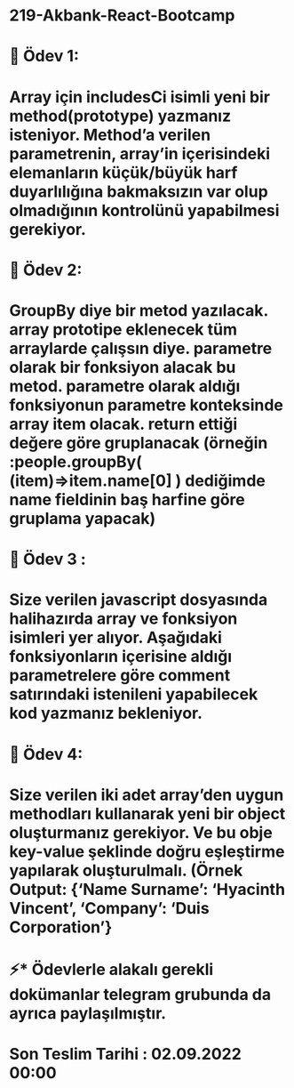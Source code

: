 # 219-Akbank-React-Bootcamp

# 🌱 Ödev 1: 
#     Array için includesCi isimli yeni bir method(prototype) yazmanız isteniyor. Method’a verilen parametrenin, array’in içerisindeki elemanların küçük/büyük harf duyarlılığına bakmaksızın var olup olmadığının kontrolünü yapabilmesi gerekiyor.

# 🌱 Ödev 2:
#     GroupBy diye bir metod yazılacak. array prototipe eklenecek tüm arraylarde çalışsın diye. parametre olarak bir fonksiyon alacak bu metod. parametre olarak aldığı fonksiyonun parametre konteksinde array item olacak. return ettiği değere göre gruplanacak (örneğin :people.groupBy( (item)=>item.name[0] ) dediğimde name fieldinin baş harfine göre gruplama yapacak)

# 🌱 Ödev 3 :
#     Size verilen javascript dosyasında halihazırda array ve fonksiyon isimleri yer alıyor.  Aşağıdaki fonksiyonların içerisine aldığı parametrelere göre comment  satırındaki istenileni yapabilecek kod yazmanız bekleniyor. 

# 🌱 Ödev 4:
#     Size verilen iki adet array’den uygun methodları kullanarak yeni bir object oluşturmanız gerekiyor. Ve bu obje key-value şeklinde doğru eşleştirme yapılarak       oluşturulmalı. (Örnek Output: {‘Name Surname’: ‘Hyacinth Vincent’, ‘Company’: ‘Duis Corporation’} 

# ⚡* Ödevlerle alakalı gerekli dokümanlar telegram grubunda da ayrıca paylaşılmıştır.

# Son Teslim Tarihi : 02.09.2022 00:00
